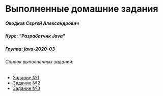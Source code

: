Выполненные домашние задания
=============================

##### Оводков Сергей Александрович
##### Курс: "Разработчик Java"
##### Группа: java-2020-03
###### Список выполненных заданий:

* [Задание №1](https://github.com/Gravonere/2020-03-otus-java-Ovodkov/tree/master/hw01)
* [Задание №2](https://github.com/Gravonere/2020-03-otus-java-Ovodkov/tree/master/hw02)
* [Задание №3](https://github.com/Gravonere/2020-03-otus-java-Ovodkov/tree/master/hw03)